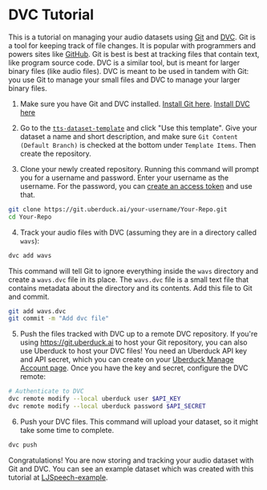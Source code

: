 # DVC Tutorial

This is a tutorial on managing your audio datasets using [Git](https://git-scm.com/) and [DVC](https://dvc.org/). Git is a tool for keeping track of file changes. It is popular with programmers and powers sites like [GitHub](https://github.com/). Git is best is best at tracking files that contain text, like program source code. DVC is a similar tool, but is meant for larger binary files (like audio files). DVC is meant to be used in tandem with Git: you use Git to manage your small files and DVC to manage your larger binary files.

1. Make sure you have Git and DVC installed. [Install Git here](). [Install DVC here](https://dvc.org/doc/install)

2. Go to the [`tts-dataset-template`](https://git.uberduck.ai/zwf/tts-dataset-template) and click "Use this template". Give your dataset a name and short description, and make sure `Git Content (Default Branch)` is checked at the bottom under `Template Items`. Then create the repository.

3. Clone your newly created repository. Running this command will prompt you for a username and password. Enter your username as the username. For the password, you can [create an access token](https://git.uberduck.ai/user/settings/applications) and use that.

```bash
git clone https://git.uberduck.ai/your-username/Your-Repo.git
cd Your-Repo
```

4. Track your audio files with DVC (assuming they are in a directory called `wavs`):

```bash
dvc add wavs
```

This command will tell Git to ignore everything inside the `wavs` directory and create a `wavs.dvc` file in its place. The `wavs.dvc` file is a small text file that contains metadata about the directory and its contents. Add this file to Git and commit.

```bash
git add wavs.dvc
git commit -m "Add dvc file"
```

5. Push the files tracked with DVC up to a remote DVC repository. If you're using https://git.uberduck.ai to host your Git repository, you can also use Uberduck to host your DVC files! You need an Uberduck API key and API secret, which you can create on your [Uberduck Manage Account page](https://uberduck.ai/account/manage). Once you have the key and secret, configure the DVC remote:

```bash
# Authenticate to DVC
dvc remote modify --local uberduck user $API_KEY
dvc remote modify --local uberduck password $API_SECRET
```

6. Push your DVC files. This command will upload your dataset, so it might take some time to complete.

```bash
dvc push
```

Congratulations! You are now storing and tracking your audio dataset with Git and DVC. You can see an example dataset which was created with this tutorial at [LJSpeech-example](https://git.uberduck.ai/zwf/LJSpeech-example).